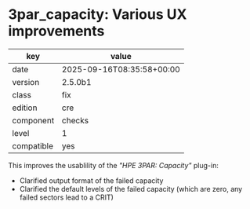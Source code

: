 [//]: # (werk v2)
# 3par_capacity: Various UX improvements

key        | value
---------- | ---
date       | 2025-09-16T08:35:58+00:00
version    | 2.5.0b1
class      | fix
edition    | cre
component  | checks
level      | 1
compatible | yes

This improves the usablility of the _"HPE 3PAR: Capacity"_ plug-in:

 * Clarified output format of the failed capacity
 * Clarified the default levels of the failed capacity
   (which are zero, any failed sectors lead to a CRIT)

